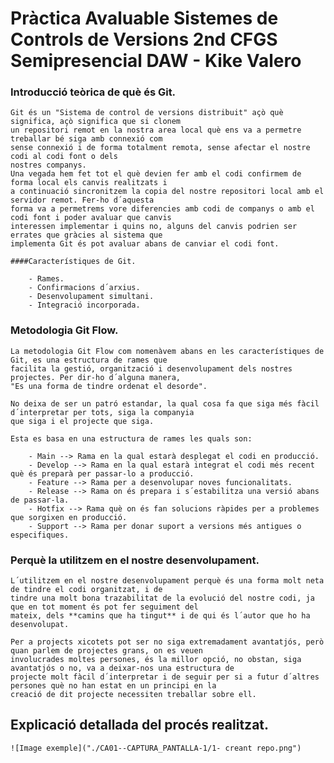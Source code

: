 # Pràctica Avaluable Sistemes de Controls de Versions 2nd CFGS Semipresencial DAW - Kike Valero

### Introducció teòrica de què és Git.

    Git és un "Sistema de control de versions distribuit" açò què significa, açò significa que si clonem 
    un repositori remot en la nostra area local què ens va a permetre treballar bé siga amb connexió com 
    sense connexió i de forma totalment remota, sense afectar el nostre codi al codi font o dels 
    nostres companys.
    Una vegada hem fet tot el què devien fer amb el codi confirmem de forma local els canvis realitzats i 
    a continuació sincronitzem la copia del nostre repositori local amb el servidor remot. Fer-ho d´aquesta 
    forma va a permetrems vore diferencies amb codi de companys o amb el codi font i poder avaluar que canvis 
    interessen implementar i quins no, alguns del canvis podrien ser errates que gràcies al sistema que 
    implementa Git és pot avaluar abans de canviar el codi font.

    ####Característiques de Git.

        - Rames.
        - Confirmacions d´arxius.
        - Desenvolupament simultani.
        - Integració incorporada. 

### Metodologia Git Flow.

    La metodologia Git Flow com nomenàvem abans en les característiques de Git, es una estructura de rames que 
    facilita la gestió, organització i desenvolupament dels nostres projectes. Per dir-ho d´alguna manera, 
    "Es una forma de tindre ordenat el desorde". 

    No deixa de ser un patró estandar, la qual cosa fa que siga més fàcil d´interpretar per tots, siga la companyia
    que siga i el projecte que siga.
    
    Esta es basa en una estructura de rames les quals son: 

        - Main --> Rama en la qual estarà desplegat el codi en producció.
        - Develop --> Rama en la qual estarà integrat el codi més recent què és preparà per passar-lo a producció.
        - Feature --> Rama per a desenvolupar noves funcionalitats.
        - Release --> Rama on és prepara i s´estabilitza una versió abans de passar-la.
        - Hotfix --> Rama què on és fan solucions ràpides per a problemes que sorgixen en producció.
        - Support --> Rama per donar suport a versions més antigues o especifiques.

### Perquè la utilitzem en el nostre desenvolupament.

    L´utilitzem en el nostre desenvolupament perquè és una forma molt neta de tindre el codi organitzat, i de 
    tindre una molt bona trazabilitat de la evolució del nostre codi, ja que en tot moment és pot fer seguiment del 
    mateix, dels **camins que ha tingut** i de qui és l´autor que ho ha desenvolupat. 
    
    Per a projects xicotets pot ser no siga extremadament avantatjós, però quan parlem de projectes grans, on es veuen 
    involucrades moltes persones, és la millor opció, no obstan, siga avantatjós o no, va a deixar-nos una estructura de 
    projecte molt fàcil d´interpretar i de seguir per si a futur d´altres persones què no han estat en un principi en la 
    creació de dit projecte necessiten treballar sobre ell.


## Explicació detallada del procés realitzat.

    ![Image exemple]("./CA01--CAPTURA_PANTALLA-1/1- creant repo.png")

    






